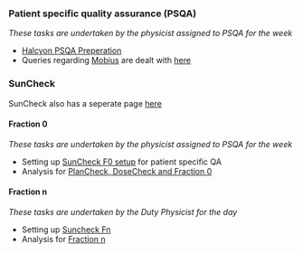 ### Patient specific quality assurance (PSQA)

_These tasks are undertaken by the physicist assigned to PSQA for the week_
- [Halcyon PSQA Preperation](./halcyon_psqa.md)
- Queries regarding [Mobius](http://138.45.125.82/auth/login?came_from=http%3A%2F%2F138.45.125.82%2F) are dealt with [here](./mobius.md)

### SunCheck

SunCheck also has a seperate page [here](../SunCheck/README.md)

#### Fraction 0

_These tasks are undertaken by the physicist assigned to PSQA for the week_

- Setting up [SunCheck F0 setup](../SunCheck/SunCheck%20F0%20setup.md) for patient specific QA
- Analysis for [PlanCheck, DoseCheck and Fraction 0](../SunCheck/SunCheckAnalysis.md)

#### Fraction n

_These tasks are undertaken by the Duty Physicist for the day_

- Setting up [Suncheck Fn](../SunCheck/SunCheck_Fraction_n_setup.md)
- Analysis for [Fraction n](../SunCheck/fraction_n_analysis.md)




